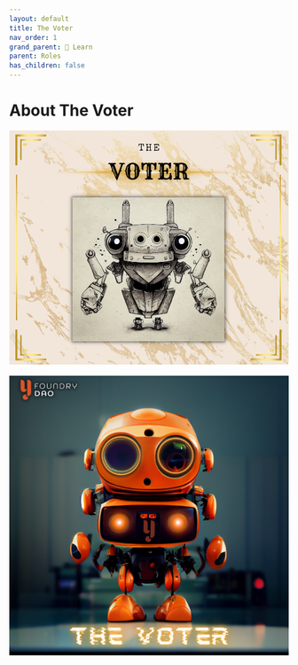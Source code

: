 ```yaml
---
layout: default
title: The Voter
nav_order: 1
grand_parent: 📓 Learn
parent: Roles
has_children: false
---
```


# About The Voter

![Voter](/assets/images/learn/role/voter.png)
<br />
<br />
![Voter3d](/assets/images/learn/role/voter-3d.png)
